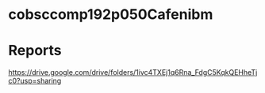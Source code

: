 # cobsccomp192p050Cafenibm

# Reports
https://drive.google.com/drive/folders/1ivc4TXEj1q6Rna_FdgC5KqkQEHheTjc0?usp=sharing
